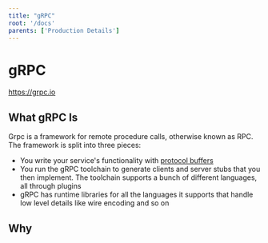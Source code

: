 ```yaml
---
title: "gRPC"
root: '/docs'
parents: ['Production Details']
---
```


# gRPC

https://grpc.io

## What gRPC Is

Grpc is a framework for remote procedure calls, otherwise known as RPC. The framework is split into three pieces:

- You write your service's functionality with [protocol buffers](https://developers.google.com/protocol-buffers/)
- You run the gRPC toolchain to generate clients and server stubs that you then implement. The toolchain supports a bunch of different languages, all through plugins
- gRPC has runtime libraries for all the languages it supports that handle low level details like wire encoding and so on

## Why 